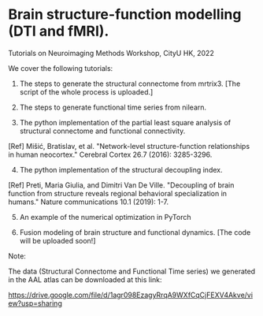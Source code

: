 # Brain structure-function modelling (DTI and fMRI).
Tutorials on Neuroimaging Methods Workshop, CityU HK, 2022 

We cover the following tutorials:

1. The steps to generate the structural connectome from mrtrix3. [The script of the whole process is uploaded.]

2. The steps to generate functional time series from nilearn.

3. The python implementation of the partial least square analysis of structural connectome and functional connectivity. 

[Ref] Mišić, Bratislav, et al. "Network-level structure-function relationships in human neocortex." Cerebral Cortex 26.7 (2016): 3285-3296.

4. The python implementation of the structural decoupling index. 

[Ref] Preti, Maria Giulia, and Dimitri Van De Ville. "Decoupling of brain function from structure reveals regional behavioral specialization in humans." Nature communications 10.1 (2019): 1-7.

5. An example of the numerical optimization in PyTorch

6. Fusion modeling of brain structure and functional dynamics. [The code will be uploaded soon!]

Note: 

The data (Structural Connectome and Functional Time series) we generated in the AAL atlas can be downloaded at this link:

https://drive.google.com/file/d/1agr098EzagyRrqA9WXfCqCjFEXV4Akve/view?usp=sharing

